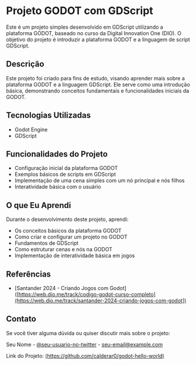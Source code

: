 # Projeto GODOT com GDScript

Este é um projeto simples desenvolvido em GDScript utilizando a plataforma GODOT, baseado no curso da Digital Innovation One (DIO). O objetivo do projeto é introduzir a plataforma GODOT e a linguagem de script GDScript.

## Descrição

Este projeto foi criado para fins de estudo, visando aprender mais sobre a plataforma GODOT e a linguagem GDScript. Ele serve como uma introdução básica, demonstrando conceitos fundamentais e funcionalidades iniciais da GODOT.

## Tecnologias Utilizadas

- Godot Engine
- GDScript

## Funcionalidades do Projeto

- Configuração inicial da plataforma GODOT
- Exemplos básicos de scripts em GDScript
- Implementação de uma cena simples com um nó principal e nós filhos
- Interatividade básica com o usuário

## O que Eu Aprendi

Durante o desenvolvimento deste projeto, aprendi:

- Os conceitos básicos da plataforma GODOT
- Como criar e configurar um projeto no GODOT
- Fundamentos de GDScript
- Como estruturar cenas e nós na GODOT
- Implementação de interatividade básica em jogos


## Referências

- [Santander 2024 - Criando Jogos com Godot]([https://web.dio.me/track/codigo-godot-curso-completo](https://web.dio.me/track/santander-2024-criando-jogos-com-godot])

## Contato

Se você tiver alguma dúvida ou quiser discutir mais sobre o projeto:

Seu Nome - [@seu-usuario-no-twitter](https://twitter.com/seu-usuario-no-twitter) - seu-email@example.com

Link do Projeto: [(https://github.com/calderar0/godot-hello-world)]((https://github.com/calderar0/godot-hello-world))
